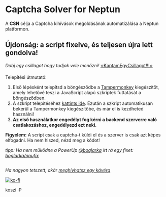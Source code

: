 # Captcha Solver for Neptun



A **CSN** célja a Captcha kihívások megoldásának automatizálása a Neptun platformon. 

## Újdonság: a script fixelve, és teljesen újra lett gondolva!



*Dobj egy csillagot hogy tudjak vele menőzni!* [⭐KaptamEgyCsillagot!!!⭐](https://coub.com/view/1uvg42)

Telepítési útmutató:
1. Első lépésként telepítsd a böngésződbe a [Tampermonkey](https://www.tampermonkey.net/) kiegészítőt, amely lehetővé teszi a JavaScript alapú szkriptek futtatását a böngésződben.
2. A szkript telepítéséhez [kattints ide](https://github.com/LetsUpdate/CSN/releases/latest/download/CSN.user.js). Ezután a szkript automatikusan bekerül a Tampermonkey kiegészítőbe, és már el is kezdheted használni!
3. **Az első használatkor engedélyt fog kérni a backend szerverre való csatlakozáshoz, engedélyezd ezt neki.**

**Figyelem:** A script csak a captcha-t küldi el és a szerver is csak azt képes elfogadni. Ha nem hiszed, nézd meg a kódot!

*tipp: Ha nem működne a PowerUp [@boglarka](https://github.com/boglarkla) írt rá egy fixet: [boglarka/npufix](https://github.com/boglarkla/npu/)*



##
*Ha nagyon tetszett, akár [meghívhatsz egy kávéra](https://ko-fi.com/red_official)*

[![ko-fi](https://ko-fi.com/img/githubbutton_sm.svg)](https://ko-fi.com/Q5Q0O1LDA) 

koszi :P
